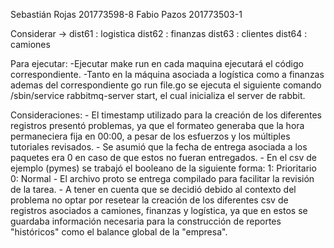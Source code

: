 Sebastián Rojas 201773598-8
Fabio Pazos 201773503-1


Considerar -> 	dist61 : logistica
		dist62 : finanzas
		dist63 : clientes
		dist64 : camiones

Para ejecutar:
	-Ejecutar make run en cada maquina ejecutará el código correspondiente.
	-Tanto en la máquina asociada a logística como a finanzas ademas del correspondiente go run file.go se ejecuta
	el siguiente comando /sbin/service rabbitmq-server start, el cual inicializa el server de rabbit.
	

Consideraciones:
	- El timestamp utilizado para la creación de los diferentes registros presentó problemas, ya que el formateo generaba que la hora permaneciera fija
	  en 00:00, a pesar de los esfuerzos y los múltiples tutoriales revisados.
	- Se asumió que la fecha de entrega asociada a los paquetes era 0 en caso de que estos no fueran entregados.
	- En el csv de ejemplo (pymes) se trabajó el booleano de la siguiente forma:
		1: Prioritario
		0: Normal
	- El archivo proto se entrega compilado para facilitar la revisión de la tarea.
	- A tener en cuenta que se decidió debido al contexto del problema no optar por resetear la creación de los diferentes csv de registros asociados a
	  camiones, finanzas y logística, ya que en estos se guardaba información necesaria para la construcción de reportes "históricos" como el balance
	  global de la "empresa".
	
	

	